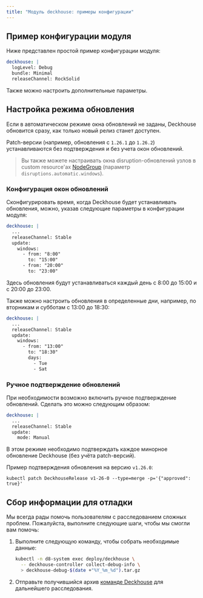 ```yaml
---
title: "Модуль deckhouse: примеры конфигурации"
---
```


## Пример конфигурации модуля

Ниже представлен простой пример конфигурации модуля:

```yaml
deckhouse: |
  logLevel: Debug
  bundle: Minimal
  releaseChannel: RockSolid
```

Также можно настроить дополнительные параметры.

## Настройка режима обновления

Если в автоматическом режиме окна обновлений не заданы, Deckhouse обновится сразу, как только новый релиз станет доступен.

Patch-версии (например, обновления с `1.26.1` до `1.26.2`) устанавливаются без подтверждения и без учета окон обновлений.

> Вы также можете настраивать окна disruption-обновлений узлов в custom resource'ах [NodeGroup](../../modules/040-node-manager/cr.html#nodegroup) (параметр `disruptions.automatic.windows`).

### Конфигурация окон обновлений

Сконфигурировать время, когда Deckhouse будет устанавливать обновления, можно, указав следующие параметры в конфигурации модуля:

```yaml
deckhouse: |
  ...
  releaseChannel: Stable
  update:
    windows: 
      - from: "8:00"
        to: "15:00"
      - from: "20:00"
        to: "23:00"
```

Здесь обновления будут устанавливаться каждый день с 8:00 до 15:00 и с 20:00 до 23:00.

Также можно настроить обновления в определенные дни, например, по вторникам и субботам с 13:00 до 18:30:

```yaml
deckhouse: |
  ...
  releaseChannel: Stable
  update:
    windows: 
      - from: "13:00"
        to: "18:30"
        days:
          - Tue
          - Sat
```

### Ручное подтверждение обновлений

При необходимости возможно включить ручное подтверждение обновлений. Сделать это можно следующим образом:

```yaml
deckhouse: |
  ...
  releaseChannel: Stable
  update:
    mode: Manual
```

В этом режиме необходимо подтверждать каждое минорное обновление Deckhouse (без учёта patch-версий).

Пример подтверждения обновления на версию `v1.26.0`:

```shell
kubectl patch DeckhouseRelease v1-26-0 --type=merge -p='{"approved": true}'
```

## Сбор информации для отладки

Мы всегда рады помочь пользователям с расследованием сложных проблем. Пожалуйста, выполните следующие шаги, чтобы мы смогли вам помочь:

1. Выполните следующую команду, чтобы собрать необходимые данные:

   ```sh
   kubectl -n d8-system exec deploy/deckhouse \
     -- deckhouse-controller collect-debug-info \
     > deckhouse-debug-$(date +"%Y_%m_%d").tar.gz
   ```

2. Отправьте получившийся архив [команде Deckhouse](https://github.com/deckhouse/deckhouse/issues/new/choose) для дальнейшего расследования.
